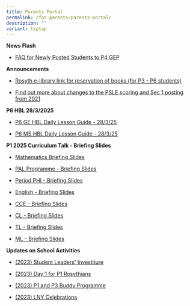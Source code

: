 ```yaml
---
title: Parents Portal
permalink: /for-parents/parents-portal/
description: ""
variant: tiptap
---
```

<p></p>
<p><strong>News Flash</strong>
</p>
<ul data-tight="true" class="tight">
<li>
<p><a href="/files/PostingFlowchart_FAQ_(for_parents)%20(1).pdf" rel="noopener noreferrer nofollow" target="_blank">FAQ for Newly Posted Students to P4 GEP</a>
</p>
</li>
</ul>
<p></p>
<p><strong>Announcements</strong>
</p>
<ul data-tight="true" class="tight">
<li>
<p><a href="https://schoolibrary.moe.edu.sg/rosyth/cgi-bin/spydus.exe/MSGTRN/WPAC/HOME" rel="noopener noreferrer nofollow" target="_blank">Rosyth e-library link for reservation of books (for P3 - P6 students)</a>
</p>
</li>
<li>
<p><a href="https://www.moe.gov.sg/page%20not%20found?item=%2fmicrosites%2fpsle%2f&amp;user=extranet%5cAnonymous&amp;site=moe-website" rel="noopener noreferrer nofollow" target="_blank">Find out more about changes to the PSLE scoring and Sec 1 posting from 2021</a>
</p>
</li>
</ul>
<p></p>
<p><strong>P6 HBL 28/3/2025</strong>
</p>
<ul data-tight="true" class="tight">
<li>
<p><a href="/files/2025 P6 HBL 28 Mar 2025/28_Mar_P6_GE_Daily_Lesson_Guide.pdf" rel="noopener nofollow" target="_blank">P6 GE HBL Daily Lesson Guide - 28/3/25</a>
</p>
</li>
<li>
<p><a href="/files/2025 P6 HBL 28 Mar 2025/28_Mar_P6_MS_Daily_Lesson_Guide.pdf" rel="noopener nofollow" target="_blank">P6 MS HBL Daily Lesson Guide - 28/3/25</a>
</p>
</li>
</ul>
<p></p>
<p><strong>P1 2025 Curriculum Talk - Briefing Slides</strong>
</p>
<ul data-tight="true" class="tight">
<li>
<p><a href="/files/2025 P1/P1_Mathematics_Sharing_slides__Jan_2025.pdf" rel="noopener nofollow" target="_blank">Mathematics Briefing Slides</a>
</p>
</li>
<li>
<p><a href="/files/2025 P1/PAL_Rosyth___Briefing_for_Parents_2025.pdf" rel="noopener nofollow" target="_blank">PAL Programme - Briefing Slides</a>
</p>
</li>
<li>
<p><a href="/files/2025 P1/P1_Period_PHI_Sharing_Slides_2_Jan_2025.pdf" rel="noopener nofollow" target="_blank">Period PHI - Briefing Slides</a>
</p>
</li>
<li>
<p><a href="/files/2025 P1/P1_English_Sharing_Slides_2_Jan_2025.pdf" rel="noopener nofollow" target="_blank">English - Briefing Slides</a>
</p>
</li>
<li>
<p><a href="/files/2025 P1/P1_CCE_Comm_Package_for_Parents_2_Jan_2025.pdf" rel="noopener nofollow" target="_blank">CCE - Briefing Slides</a>
</p>
</li>
<li>
<p><a href="/files/2025 P1/P1_CL_Sharing_Slides_2_Jan_2025.pdf" rel="noopener nofollow" target="_blank">CL - Briefing Slides</a>
</p>
</li>
<li>
<p><a href="/files/2025 P1/P1_TL_Sharing_Slides_2_Jan_2025.pdf" rel="noopener nofollow" target="_blank">TL - Briefing Slides</a>
</p>
</li>
<li>
<p><a href="/files/2025 P1/P1_ML_Sharing_Slides_2_Jan_2025.pdf" rel="noopener nofollow" target="_blank">ML - Briefing Slides</a>
</p>
</li>
</ul>
<p></p>
<p><strong>Updates on School Activities</strong>
</p>
<ul data-tight="true" class="tight">
<li>
<p><a href="/files/investiture.pdf" rel="noopener noreferrer nofollow" target="_blank">(2023) Student Leaders' Investiture</a>
</p>
</li>
<li>
<p><a href="/files/Day1P1.pdf" rel="noopener noreferrer nofollow" target="_blank">(2023) Day 1 for P1 Rosythians</a>
</p>
</li>
<li>
<p><a href="/files/P1P3Buddy.pdf" rel="noopener noreferrer nofollow" target="_blank">(2023) P1 and P3 Buddy Programme</a>
</p>
</li>
<li>
<p><a href="/files/LNYCelebrations.pdf" rel="noopener noreferrer nofollow" target="_blank">(2023) LNY Celebrations</a>
</p>
<p></p>
</li>
</ul>
<p></p>